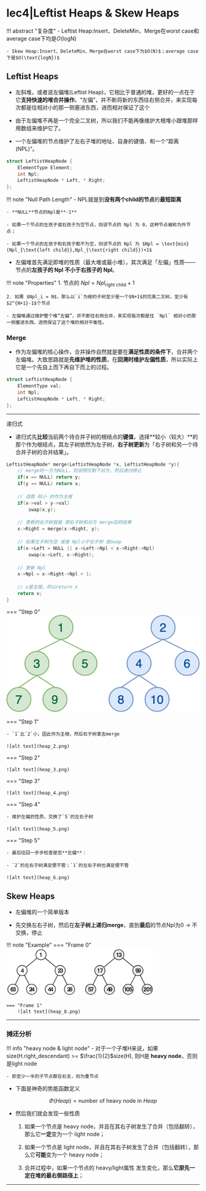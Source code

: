 # lec4|Leftist Heaps & Skew Heaps

!!! abstract "复杂度"
    - Leftist Heap:Insert、DeleteMin、Merge在worst case和average case下均是$O(\text{logN})$

    - Skew Heap:Insert、DeleteMin、Merge在worst case下为$O(N)$；average case下是$O(\text{logN})$

## Leftist Heaps

- 左斜堆，或者说左偏堆(Leftist Heap)，它相比于普通的堆，更好的一点在于它**支持快速的堆合并操作**。“左偏”，并不断将新的东西往右侧合并，来实现每次都是往相对小的那一侧塞进东西，进而相对保证了这个

- 由于左偏堆不再是一个完全二叉树，所以我们不能再像维护大根堆小跟堆那样用数组来维护它了。

- 一个左偏堆的节点维护了左右子堆的地址、自身的键值、和一个“距离(NPL)”。

```c
struct LeftistHeapNode {
    ElementType Element;
    int Npl;
    LeftistHeapNode * Left, * Right;
};

```

!!! note "Null Path Length"
    - NPL就是到**没有两个child的节点**的**最短距离**

    - **NULL**节点的Npl是**-1**

    - 如果一个节点的左孩子或右孩子为空节点，则该节点的 Npl 为 0，这种节点被称为外节点；
    
    - 如果一个节点的左孩子和右孩子都不为空，则该节点的 Npl 为 $Npl = \text{min}(Npl_{\text{left child}},Npl_{\text{right child}})+1$

- 左偏堆首先满足即堆的性质（最大堆或最小堆），其次满足「左偏」性质——节点的**左孩子的 Npl 不小于右孩子的 Npl**。

!!! note "Properties"
    1. 节点的 $Npl = Npl_{\text{right child}}+1$

    2. 如果 $Npl_i = N$，那么以`i`为根的子树至少是一个$N+1$的完美二叉树，至少有$2^{N+1}-1$个节点

    - 左偏堆通过维护整个堆“左偏”，并不断往右侧合并，来实现每次都是往 `Npl` 相对小的那一侧塞进东西，进而保证了这个堆的相对平衡性。

### Merge

- 作为左偏堆的核心操作，合并操作自然就是要在**满足性质的条件下**，合并两个左偏堆。大致思路就是**先维护堆的性质**，在**回溯时维护左偏性质**，所以实际上它是一个先自上而下再自下而上的过程。

```cpp
struct LeftistHeapNode {
    ElementType val;
    int Npl;
    LeftistHeapNode * Left, * Right;
};
```

----

递归式

- 递归式先**比较**当前两个待合并子树的根结点的**键值**，选择**较小（较大）**的那个作为根结点，其左子树依然为左子树，**右子树更新**为「右子树和另一个待合并子树的合并结果」。



```cpp
LeftistHeapNode* merge(LeftistHeapNode *x, LeftistHeapNode *y){
    // merge时一方为NULL，则说明仅剩下对方，然后递归停止
    if(x == NULL) return y;
    if(y == NULL) return x;

    // 选取 较小 的作为主根
    if(x->val > y->val)
        swap(x,y);

    // 更新的右子树就是 原右子树和对方 merge后的结果
    x->Right = merge(x->Right, y);

    // 如果左子树为空 或者 Npl小于右子树 就swap
    if(x->Left = NULL || x->Left->Npl < x->Right->Npl)
        swap(x->Left, x->Right);

    // 更新 Npl
    x->Npl = x->Right->Npl + 1;

    // x是主根，所以return x
    return x;
}
```

=== "Step 0"
    ![alt text](heap_1.png)

=== "Step 1"
    
    - `1`比`2`小，因此作为主根，然后右子树拿去merge

    ![alt text](heap_2.png)

=== "Step 2"

    ![alt text](heap_3.png)

=== "Step 3"

    ![alt text](heap_4.png)

=== "Step 4"

    - 维护左偏的性质，交换了`5`的左右子树
    
    ![alt text](heap_5.png)

=== "Step 5"

    - 最后往回一步步检查是否**左偏**：
    
    - `2`的左右子树满足便不管；`1`的左右子树也满足便不管

    ![alt text](heap_6.png)



## Skew Heaps

- 左偏堆的一个简单版本

- 先交换左右子树，然后在**左子树上递归merge**，直到**最后**的节点Npl为0 -> 不交换，停止

!!! note "Example"
    === "Frame 0"
        ![alt text](heap_7.png)
    
    === "Frame 1"
        ![alt text](heap_8.png)

---

### 摊还分析

!!! info "heavy node & light node"
    - 对于一个子堆H来说，如果 size(H.right_descendant) >= $\frac{1}{2}$size(H), 则H是 **heavy node**，否则是light node

    - 即至少一半的子节点都在右支，则为重节点

- 下面是神奇的势能函数定义

$$
\Phi(Heap)=\text{number of heavy node in} ~Heap
$$

- 然后我们就会发现一些性质   
    1. 如果一个节点是 heavy node，并且在其右子树发生了合并（包括翻转），那么它**一定**变为一个 light node；

    2. 如果一个节点是 light node，并且在其右子树发生了合并（包括翻转），那么它**可能**变为一个 heavy node；

    3. 合并过程中，如果一个节点的 heavy/light属性 发生变化，那么**它原先一定在堆的最右侧路径上**；


---

